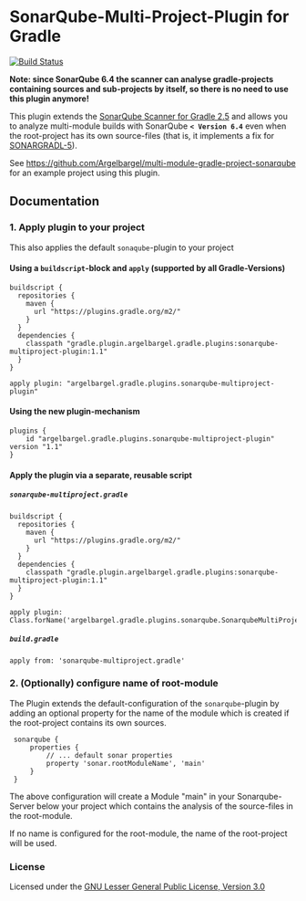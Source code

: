 # SonarQube-Multi-Project-Plugin for Gradle

[![Build Status](https://travis-ci.org/Argelbargel/sonarqube-multiproject-gradle-plugin.svg?branch=master)](https://travis-ci.org/Argelbargel/sonarqube-multiproject-gradle-plugin)

**Note: since SonarQube 6.4 the scanner can analyse gradle-projects containing sources and sub-projects by itself, so there is no need to use this plugin anymore!**

This plugin extends the [SonarQube Scanner for Gradle 2.5](https://github.com/SonarSource/sonar-scanner-gradle) and allows you 
to analyze multi-module builds with SonarQube **`< Version 6.4`** even when the root-project has its own source-files (that is, it implements a fix for [SONARGRADL-5](https://jira.sonarsource.com/browse/SONARGRADL-5)).
  
See https://github.com/Argelbargel/multi-module-gradle-project-sonarqube for an example project using this plugin.  


## Documentation

### 1. Apply plugin to your project

This also applies the default `sonaqube`-plugin to your project

#### Using a `buildscript`-block and `apply` (supported by all Gradle-Versions)
```
buildscript {
  repositories {
    maven {
      url "https://plugins.gradle.org/m2/"
    }
  }
  dependencies {
    classpath "gradle.plugin.argelbargel.gradle.plugins:sonarqube-multiproject-plugin:1.1"
  }
}

apply plugin: "argelbargel.gradle.plugins.sonarqube-multiproject-plugin"  
```

#### Using the new plugin-mechanism
 
```
plugins {
    id "argelbargel.gradle.plugins.sonarqube-multiproject-plugin" version "1.1"
}
```

#### Apply the plugin via a separate, reusable script
##### `sonarqube-multiproject.gradle`
```
buildscript {
  repositories {
    maven {
      url "https://plugins.gradle.org/m2/"
    }
  }
  dependencies {
    classpath "gradle.plugin.argelbargel.gradle.plugins:sonarqube-multiproject-plugin:1.1"
  }
}

apply plugin: Class.forName('argelbargel.gradle.plugins.sonarqube.SonarqubeMultiProjectPlugin')
```
##### `build.gradle`
```
apply from: 'sonarqube-multiproject.gradle'
```



### 2. (Optionally) configure name of root-module

The Plugin extends the default-configuration of the `sonarqube`-plugin by adding an optional 
property for the name of the module which is created if the root-project contains its own sources.
 
```
 sonarqube {
     properties {
         // ... default sonar properties
         property 'sonar.rootModuleName', 'main' 
     }
 }
``` 

The above configuration will create a Module "main" in your Sonarqube-Server below your project which
contains the analysis of the source-files in the root-module.

If no name is configured for the root-module, the name of the root-project will be used.

### License

Licensed under the [GNU Lesser General Public License, Version 3.0](http://www.gnu.org/licenses/lgpl.txt)


